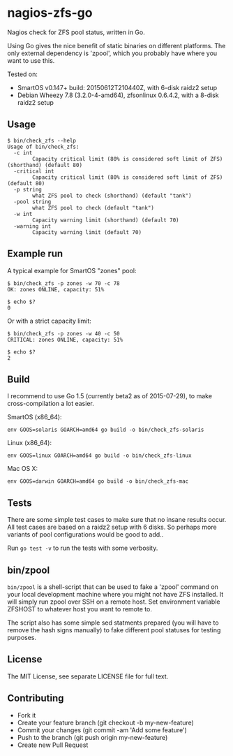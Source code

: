 # nagios-zfs-go

Nagios check for ZFS pool status, written in Go.

Using Go gives the nice benefit of static binaries on different platforms. The only external dependency is 'zpool', which you probably have where you want to use this.

Tested on:

  * SmartOS v0.147+ build: 20150612T210440Z, with 6-disk raidz2 setup
  * Debian Wheezy 7.8 (3.2.0-4-amd64), zfsonlinux 0.6.4.2, with a 8-disk raidz2 setup

## Usage

    $ bin/check_zfs --help
    Usage of bin/check_zfs:
      -c int
            Capacity critical limit (80% is considered soft limit of ZFS) (shorthand) (default 80)
      -critical int
            Capacity critical limit (80% is considered soft limit of ZFS) (default 80)
      -p string
            what ZFS pool to check (shorthand) (default "tank")
      -pool string
            what ZFS pool to check (default "tank")
      -w int
            Capacity warning limit (shorthand) (default 70)
      -warning int
            Capacity warning limit (default 70)

## Example run

A typical example for SmartOS "zones" pool:

    $ bin/check_zfs -p zones -w 70 -c 78
    OK: zones ONLINE, capacity: 51%

    $ echo $?
    0

Or with a strict capacity limit:

    $ bin/check_zfs -p zones -w 40 -c 50
    CRITICAL: zones ONLINE, capacity: 51%

    $ echo $?
    2

## Build

I recommend to use Go 1.5 (currently beta2 as of 2015-07-29), to make cross-compilation a lot easier.

SmartOS (x86_64):

    env GOOS=solaris GOARCH=amd64 go build -o bin/check_zfs-solaris

Linux (x86_64):

    env GOOS=linux GOARCH=amd64 go build -o bin/check_zfs-linux

Mac OS X:

    env GOOS=darwin GOARCH=amd64 go build -o bin/check_zfs-mac

## Tests

There are some simple test cases to make sure that no insane results occur. All test cases are based on a raidz2 setup with 6 disks. So perhaps more variants of pool configurations would be good to add..

Run `go test -v` to run the tests with some verbosity.

## bin/zpool

`bin/zpool` is a shell-script that can be used to fake a 'zpool' command on your local development machine where you might not have ZFS installed. It will simply run zpool over SSH on a remote host. Set environment variable ZFSHOST to whatever host you want to remote to.

The script also has some simple sed statments prepared (you will have to remove the hash signs manually) to fake different pool statuses for testing purposes.

## License

The MIT License, see separate LICENSE file for full text.

## Contributing

  * Fork it
  * Create your feature branch (git checkout -b my-new-feature)
  * Commit your changes (git commit -am 'Add some feature')
  * Push to the branch (git push origin my-new-feature)
  * Create new Pull Request
